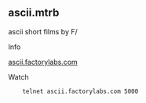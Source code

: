 ## ascii.mtrb

ascii short films by F/

Info

[ascii.factorylabs.com](http://ascii.factorylabs.com)

Watch

        telnet ascii.factorylabs.com 5000

